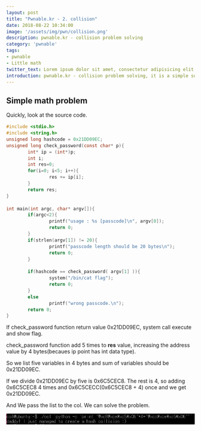 ```yaml
---
layout: post
title: "Pwnable.kr - 2. collision"
date: 2018-08-22 10:34:00
image: '/assets/img/pwn/collision.png'
description: pwnable.kr - collision problem solving
category: 'pwnable'
tags:
- pwnable
- Little math
twitter_text: Lorem ipsum dolor sit amet, consectetur adipisicing elit.
introduction: pwnable.kr - collision problem solving, it is a simple summary that i solve the collsion problem to study pwnable 
---
```


## Simple math problem

Quickly, look at the source code.

~~~c
#include <stdio.h>
#include <string.h>
unsigned long hashcode = 0x21DD09EC;
unsigned long check_password(const char* p){
        int* ip = (int*)p;
        int i;
        int res=0;
        for(i=0; i<5; i++){
                res += ip[i];
        }
        return res;
}

int main(int argc, char* argv[]){
        if(argc<2){
                printf("usage : %s [passcode]\n", argv[0]);
                return 0;
        }
        if(strlen(argv[1]) != 20){
                printf("passcode length should be 20 bytes\n");
                return 0;
        }

        if(hashcode == check_password( argv[1] )){
                system("/bin/cat flag");
                return 0;
        }
        else
                printf("wrong passcode.\n");
        return 0;
}
~~~

If check_password function return value 0x21DD09EC, system call execute and show flag.

check_password function add 5 times to __res__ value, increasing the address value by 4 bytes(becaues ip point has int data type).

So we list five variables in 4 bytes and sum of variables should be 0x21DD09EC.

If we divide 0x21DD09EC by five is 0x6C5CEC8. The rest is 4, so adding 0x6C5CEC8 4 times and 0x6C5CECC(0x6C5CEC8 + 4) once and we get 0x21DD09EC.

And We pass the list to the col. We can solve the problem.


![problem](/assets/img/pwn/col/answer.PNG)